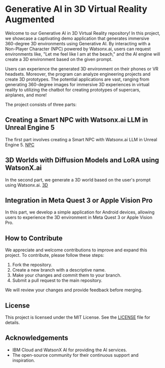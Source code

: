 # Generative AI in 3D Virtual Reality Augmented

Welcome to our Generative AI in 3D Virtual Reality repository! In this project, we showcase a captivating demo application that generates immersive 360-degree 3D environments using Generative AI. By interacting with a Non-Player Character (NPC) powered by Watsonx.ai, users can request environments like, "Let me feel like I am at the beach," and the AI engine will create a 3D environment based on the given prompt.

Users can experience the generated 3D environment on their phones or VR headsets. Moreover, the program can analyze engineering projects and create 3D prototypes. The potential applications are vast, ranging from generating 360-degree images for immersive 3D experiences in virtual reality to utilizing the chatbot for creating prototypes of supercars, airplanes, and more!

The project consists of three parts:

## Creating a Smart NPC with Watsonx.ai LLM in Unreal Engine 5

The first part involves creating a Smart NPC with Watsonx.ai LLM in Unreal Engine 5.
[NPC](./NPC/README.md)

## 3D Worlds with Diffusion Models and LoRA using WatsonX.ai

In the second part, we generate a 3D world based on the user's prompt using Watsonx.ai.
[3D](./3D/README.md)

## Integration in Meta Quest 3 or Apple Vision Pro

In this part, we develop a simple application for Android devices, allowing users to experience the 3D environment in Meta Quest 3 or Apple Vision Pro.

## How to Contribute

We appreciate and welcome contributions to improve and expand this project. To contribute, please follow these steps:

1. Fork the repository.
2. Create a new branch with a descriptive name.
3. Make your changes and commit them to your branch.
4. Submit a pull request to the main repository.

We will review your changes and provide feedback before merging.

## License

This project is licensed under the MIT License. See the [LICENSE](LICENSE) file for details.

## Acknowledgements

- IBM Cloud and WatsonX AI for providing the AI services.
- The open-source community for their continuous support and inspiration.
